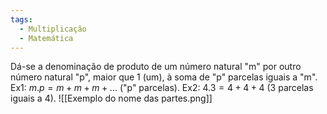 ```yaml
---
tags:
  - Multiplicação
  - Matemática
---
```

Dá-se a denominação de produto de um número natural "m" por outro número natural "p", maior que 1 (um), à soma de "p" parcelas iguais a "m".
Ex1: $m.p=m+m+m+...$ ("p" parcelas).
Ex2: $4.3=4+4+4$ (3 parcelas iguais a 4).
![[Exemplo do nome das partes.png]]